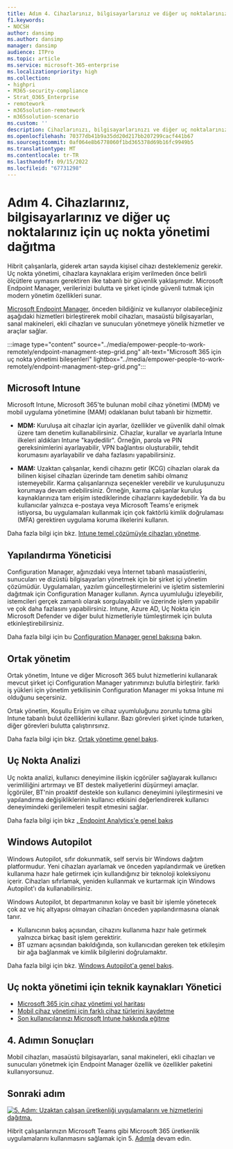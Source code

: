 ```yaml
---
title: Adım 4. Cihazlarınız, bilgisayarlarınız ve diğer uç noktalarınız için uç nokta yönetimi dağıtma
f1.keywords:
- NOCSH
author: dansimp
ms.author: dansimp
manager: dansimp
audience: ITPro
ms.topic: article
ms.service: microsoft-365-enterprise
ms.localizationpriority: high
ms.collection:
- highpri
- M365-security-compliance
- Strat_O365_Enterprise
- remotework
- m365solution-remotework
- m365solution-scenario
ms.custom: ''
description: Cihazlarınızı, bilgisayarlarınızı ve diğer uç noktalarınızı yönetmek için Microsoft Endpoint Manager kullanın.
ms.openlocfilehash: 70377db41b9a35dd20d217bb207299cacf441b67
ms.sourcegitcommit: 0af064e8b6778060f1bd365378d69b16fc9949b5
ms.translationtype: MT
ms.contentlocale: tr-TR
ms.lasthandoff: 09/15/2022
ms.locfileid: "67731298"
---
```

# <a name="step-4-deploy-endpoint-management-for-your-devices-pcs-and-other-endpoints"></a>Adım 4. Cihazlarınız, bilgisayarlarınız ve diğer uç noktalarınız için uç nokta yönetimi dağıtma

Hibrit çalışanlarla, giderek artan sayıda kişisel cihazı desteklemeniz gerekir. Uç nokta yönetimi, cihazlara kaynaklara erişim verilmeden önce belirli ölçütlere uymasını gerektiren ilke tabanlı bir güvenlik yaklaşımıdır. Microsoft Endpoint Manager, verilerinizi bulutta ve şirket içinde güvenli tutmak için modern yönetim özellikleri sunar. 

[Microsoft Endpoint Manager](/mem/endpoint-manager-overview), önceden bildiğiniz ve kullanıyor olabileceğiniz aşağıdaki hizmetleri birleştirerek mobil cihazları, masaüstü bilgisayarları, sanal makineleri, ekli cihazları ve sunucuları yönetmeye yönelik hizmetler ve araçlar sağlar.

:::image type="content" source="../media/empower-people-to-work-remotely/endpoint-managment-step-grid.png" alt-text="Microsoft 365 için uç nokta yönetimi bileşenleri" lightbox="../media/empower-people-to-work-remotely/endpoint-managment-step-grid.png":::

## <a name="microsoft-intune"></a>Microsoft Intune

Microsoft Intune, Microsoft 365'te bulunan mobil cihaz yönetimi (MDM) ve mobil uygulama yönetimine (MAM) odaklanan bulut tabanlı bir hizmettir. 

- **MDM:** Kuruluşa ait cihazlar için ayarlar, özellikler ve güvenlik dahil olmak üzere tam denetim kullanabilirsiniz. Cihazlar, kurallar ve ayarlarla Intune ilkeleri aldıkları Intune "kaydedilir". Örneğin, parola ve PIN gereksinimlerini ayarlayabilir, VPN bağlantısı oluşturabilir, tehdit korumasını ayarlayabilir ve daha fazlasını yapabilirsiniz.

- **MAM:** Uzaktan çalışanlar, kendi cihazını getir (KCG) cihazları olarak da bilinen kişisel cihazları üzerinde tam denetim sahibi olmanız istemeyebilir. Karma çalışanlarınıza seçenekler verebilir ve kuruluşunuzu korumaya devam edebilirsiniz. Örneğin, karma çalışanlar kuruluş kaynaklarınıza tam erişim istediklerinde cihazlarını kaydedebilir. Ya da bu kullanıcılar yalnızca e-postaya veya Microsoft Teams'e erişmek istiyorsa, bu uygulamaları kullanmak için çok faktörlü kimlik doğrulaması (MFA) gerektiren uygulama koruma ilkelerini kullanın.

Daha fazla bilgi için bkz. [Intune temel çözümüyle cihazları yönetme](manage-devices-with-intune-overview.md).

## <a name="configuration-manager"></a>Yapılandırma Yöneticisi

Configuration Manager, ağınızdaki veya İnternet tabanlı masaüstlerini, sunucuları ve dizüstü bilgisayarları yönetmek için bir şirket içi yönetim çözümüdür. Uygulamaları, yazılım güncelleştirmelerini ve işletim sistemlerini dağıtmak için Configuration Manager kullanın. Ayrıca uyumluluğu izleyebilir, istemcileri gerçek zamanlı olarak sorgulayabilir ve üzerinde işlem yapabilir ve çok daha fazlasını yapabilirsiniz. Intune, Azure AD, Uç Nokta için Microsoft Defender ve diğer bulut hizmetleriyle tümleştirmek için buluta etkinleştirebilirsiniz. 

Daha fazla bilgi için bu [Configuration Manager genel bakışına](/mem/configmgr/core/understand/introduction) bakın.

## <a name="co-management"></a>Ortak yönetim

Ortak yönetim, Intune ve diğer Microsoft 365 bulut hizmetlerini kullanarak mevcut şirket içi Configuration Manager yatırımınızı bulutla birleştirir. farklı iş yükleri için yönetim yetkilisinin Configuration Manager mi yoksa Intune mi olduğunu seçersiniz. 

Ortak yönetim, Koşullu Erişim ve cihaz uyumluluğunu zorunlu tutma gibi Intune tabanlı bulut özelliklerini kullanır. Bazı görevleri şirket içinde tutarken, diğer görevleri bulutta çalıştırırsınız.

Daha fazla bilgi için bkz. [Ortak yönetime genel bakış](/mem/configmgr/comanage/overview).

## <a name="endpoint-analytics"></a>Uç Nokta Analizi

Uç nokta analizi, kullanıcı deneyimine ilişkin içgörüler sağlayarak kullanıcı verimliliğini artırmayı ve BT destek maliyetlerini düşürmeyi amaçlar. İçgörüler, BT'nin proaktif destekle son kullanıcı deneyimini iyileştirmesini ve yapılandırma değişikliklerinin kullanıcı etkisini değerlendirerek kullanıcı deneyimindeki gerilemeleri tespit etmesini sağlar.

Daha fazla bilgi için bkz [. Endpoint Analytics'e genel bakış](/mem/analytics/overview)

## <a name="windows-autopilot"></a>Windows Autopilot

Windows Autopilot, sıfır dokunmatik, self servis bir Windows dağıtım platformudur. Yeni cihazları ayarlamak ve önceden yapılandırmak ve üretken kullanıma hazır hale getirmek için kullandığınız bir teknoloji koleksiyonu içerir. Cihazları sıfırlamak, yeniden kullanmak ve kurtarmak için Windows Autopilot'ı da kullanabilirsiniz. 

Windows Autopilot, bt departmanının kolay ve basit bir işlemle yönetecek çok az ve hiç altyapısı olmayan cihazları önceden yapılandırmasına olanak tanır. 

- Kullanıcının bakış açısından, cihazını kullanıma hazır hale getirmek yalnızca birkaç basit işlem gerektirir. 
- BT uzmanı açısından bakıldığında, son kullanıcıdan gereken tek etkileşim bir ağa bağlanmak ve kimlik bilgilerini doğrulamaktır.

Daha fazla bilgi için bkz. [Windows Autopilot'a genel bakış](/windows/deployment/windows-autopilot/windows-autopilot).

## <a name="admin-technical-resources-for-endpoint-management"></a>Uç nokta yönetimi için teknik kaynakları Yönetici

- [Microsoft 365 için cihaz yönetimi yol haritası](../enterprise/device-management-roadmap-microsoft-365.md)
- [Mobil cihaz yönetimi için farklı cihaz türlerini kaydetme](/mem/intune/enrollment/device-enrollment)
- [Son kullanıcılarınızı Microsoft Intune hakkında eğitme](/mem/intune/fundamentals/end-user-educate)
 
## <a name="results-of-step-4"></a>4. Adımın Sonuçları

Mobil cihazları, masaüstü bilgisayarları, sanal makineleri, ekli cihazları ve sunucuları yönetmek için Endpoint Manager özellik ve özellikler paketini kullanıyorsunuz.

## <a name="next-step"></a>Sonraki adım

[![5. Adım: Uzaktan çalışan üretkenliği uygulamalarını ve hizmetlerini dağıtma.](../media/empower-people-to-work-remotely/remote-workers-step-grid-5.png)](empower-people-to-work-remotely-teams-productivity-apps.md)

Hibrit çalışanlarınızın Microsoft Teams gibi Microsoft 365 üretkenlik uygulamalarını kullanmasını sağlamak için 5. [Adımla](empower-people-to-work-remotely-teams-productivity-apps.md) devam edin.